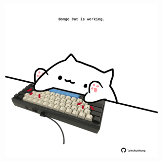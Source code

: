 <!-- built at 16/10/2022, 09:03:10 UTC -->
<p align="center">
  <img width="500" height="500" src="./ReadmeImage.svg">
</p>

